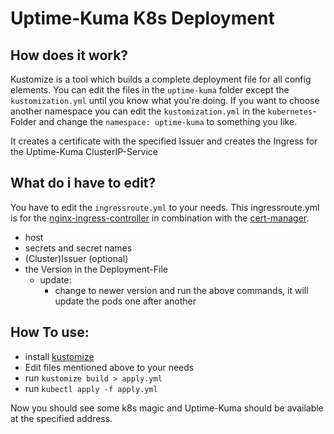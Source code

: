 # Uptime-Kuma K8s Deployment
## How does it work?

Kustomize is a tool which builds a complete deployment file for all config elements.
You can edit the files in the ```uptime-kuma``` folder except the ```kustomization.yml``` until you know what you're doing.
If you want to choose another namespace you can edit the ```kustomization.yml``` in the ```kubernetes```-Folder and change the ```namespace: uptime-kuma``` to something you like.

It creates a certificate with the specified Issuer and creates the Ingress for the Uptime-Kuma ClusterIP-Service

## What do i have to edit?
You have to edit the ```ingressroute.yml``` to your needs.
This ingressroute.yml is for the [nginx-ingress-controller](https://kubernetes.github.io/ingress-nginx/) in combination with the [cert-manager](https://cert-manager.io/).

- host
- secrets and secret names
- (Cluster)Issuer (optional)
- the Version in the Deployment-File
  - update:
    - change to newer version and run the above commands, it will update the pods one after another

## How To use:

- install [kustomize](https://kubectl.docs.kubernetes.io/installation/kustomize/)
- Edit files mentioned above to your needs
- run ```kustomize build > apply.yml```
- run ```kubectl apply -f apply.yml```

Now you should see some k8s magic and Uptime-Kuma should be available at the specified address.